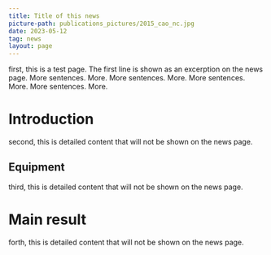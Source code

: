 ```yaml
---
title: Title of this news
picture-path: publications_pictures/2015_cao_nc.jpg
date: 2023-05-12
tag: news
layout: page
---
```


first, this is a test page. The first line is shown as an excerption on the news page. More sentences. More. More sentences. More. More sentences. More. More sentences. More.

# Introduction
second, this is detailed content that will not be shown on the news page.

## Equipment
third, this is detailed content that will not be shown on the news page.

# Main result
forth, this is detailed content that will not be shown on the news page.




